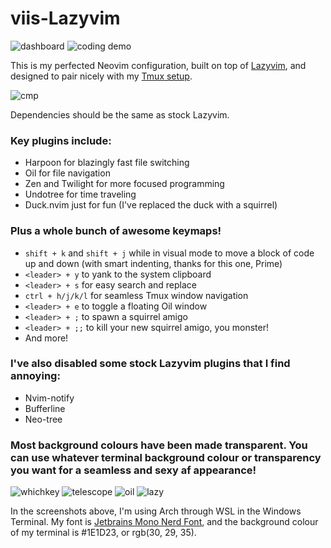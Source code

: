 # viis-Lazyvim

![dashboard](https://github.com/JackDerksen/viis-lazyvim/assets/78124447/169e4ebe-db1e-4f59-bb92-210cde97ae60)
![coding demo](https://github.com/JackDerksen/viis-lazyvim/assets/78124447/ec5435f6-d58d-40b2-87c2-0a07b7eefd3d)

This is my perfected Neovim configuration, built on top of [Lazyvim](https://www.lazyvim.org/), and designed to pair nicely with my [Tmux setup](https://github.com/JackDerksen/tmux). 

![cmp](https://github.com/JackDerksen/viis-lazyvim/assets/78124447/00351134-5725-4e2e-a9ab-3a5a125438e4)

Dependencies should be the same as stock Lazyvim.

### Key plugins include:
 - Harpoon for blazingly fast file switching
 - Oil for file navigation
 - Zen and Twilight for more focused programming
 - Undotree for time traveling
 - Duck.nvim just for fun (I've replaced the duck with a squirrel)


### Plus a whole bunch of awesome keymaps!
 - `shift + k` and `shift + j` while in visual mode to move a block of code up and down (with smart indenting, thanks for this one, Prime)
 - `<leader> + y` to yank to the system clipboard
 - `<leader> + s` for easy search and replace
 - `ctrl + h/j/k/l` for seamless Tmux window navigation
 - `<leader> + e` to toggle a floating Oil window
 - `<leader> + ;` to spawn a squirrel amigo
 - `<leader> + ;;` to kill your new squirrel amigo, you monster!
 - And more!

### I've also disabled some stock Lazyvim plugins that I find annoying:
- Nvim-notify
- Bufferline
- Neo-tree

### Most background colours have been made transparent. You can use whatever terminal background colour or transparency you want for a seamless and sexy af appearance!

![whichkey](https://github.com/JackDerksen/viis-lazyvim/assets/78124447/c1748168-5686-42e2-a4bc-ac5cd101aaef)
![telescope](https://github.com/JackDerksen/viis-lazyvim/assets/78124447/3243c3f8-ba2a-4782-9f06-8bf4e28a8cda)
![oil](https://github.com/JackDerksen/viis-lazyvim/assets/78124447/31193c1c-c0ed-4431-8bd5-2c27db3bc329)
![lazy](https://github.com/JackDerksen/viis-lazyvim/assets/78124447/fda9314e-b7fe-402f-8c0d-813e21bbb82d)

In the screenshots above, I'm using Arch through WSL in the Windows Terminal. My font is [Jetbrains Mono Nerd Font](https://www.nerdfonts.com/font-downloads), and the background colour of my terminal is #1E1D23, or rgb(30, 29, 35).
